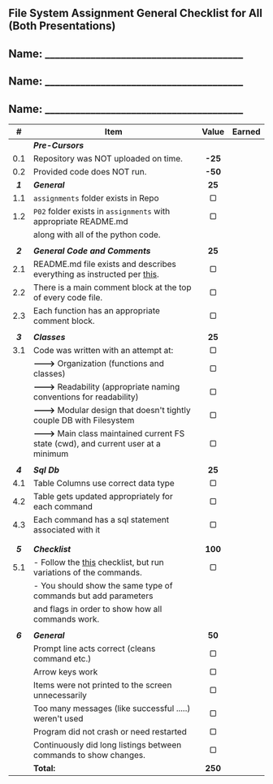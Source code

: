 ## File System Assignment General Checklist for All (Both Presentations)

## Name: _______________________________________

## Name: _______________________________________

## Name: _______________________________________

|    #    | Item                                                                                                   |  Value  | Earned |
| :-----: | ------------------------------------------------------------------------------------------------------ | :-----: | :----: |
|         | ***Pre-Cursors***                                                                                      |         |        |
|   0.1   | Repository was NOT uploaded on time.                                                                   | **-25** |        |
|   0.2   | Provided code does NOT run.                                                                            | **-50** |        |
| ***1*** | ***General***                                                                                          | **25**  |        |
|   1.1   | `assignments` folder exists in Repo                                                                    |    ▢    |        |
|   1.2   | `P02` folder exists in `assignments` with appropriate README.md                                        |    ▢    |        |
|         | along with all of the python code.                                                                     |         |        |
|         |                                                                                                        |         |        |
| ***2*** | ***General Code and Comments***                                                                        | **25**  |        |
|   2.1   | README.md file exists and describes everything as instructed per [this](../../Resources/03-Readmees/). |    ▢    |        |
|   2.2   | There is a main comment block at the top of every code file.                                           |    ▢    |        |
|   2.3   | Each function has an appropriate comment block.                                                        |    ▢    |        |
|         |                                                                                                        |         |        |
| ***3*** | ***Classes***                                                                                          | **25**  |        |
|   3.1   | Code was written with an attempt at:                                                                   |    ▢    |        |
|         | **--->** Organization (functions and classes)                                                          |    ▢    |        |
|         | **--->** Readability (appropriate naming conventions for readability)                                  |    ▢    |        |
|         | **--->** Modular design that doesn't tightly couple DB with Filesystem                                 |    ▢    |        |
|         | **--->** Main class maintained current FS state (cwd), and current user at a minimum                   |    ▢    |        |
|         |                                                                                                        |         |        |
| ***4*** | ***Sql Db***                                                                                           | **25**  |        |
|   4.1   | Table Columns use correct data type                                                                    |    ▢    |        |
|   4.2   | Table gets updated appropriately for each command                                                      |    ▢    |        |
|   4.3   | Each command has a sql statement associated with it                                                    |    ▢    |        |
|         |                                                                                                        |         |        |
|         |                                                                                                        |         |        |
| ***5*** | ***Checklist***                                                                                        | **100** |        |
|   5.1   | - Follow the [this](./commands_list.md) checklist, but run variations of the commands.                 |    ▢    |        |
|         | - You should show the same type of commands but add parameters                                         |         |        |
|         | and flags in order to show how all commands work.                                                      |         |        |
|         |                                                                                                        |         |        |
| ***6*** | ***General***                                                                                          | **50**  |        |
|         | Prompt line acts correct (cleans command etc.)                                                         |    ▢    |        |
|         | Arrow keys work                                                                                        |    ▢    |        |
|         | Items were not printed to the screen unnecessarily                                                     |    ▢    |        |
|         | Too many messages (like successful .....) weren't used                                                 |    ▢    |        |
|         | Program did not crash or need restarted                                                                |    ▢    |        |
|         | Continuously did long listings between commands to show changes.                                       |    ▢    |        |
|         | **Total:**                                                                                             | **250** |        |
























